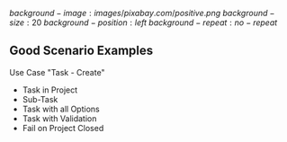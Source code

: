 $background-image:images/pixabay.com/positive.png$
$background-size:20%$
$background-position: left$
$background-repeat:no-repeat$

## Good Scenario Examples

Use Case "Task - Create"
* Task in Project
* Sub-Task
* Task with all Options
* Task with Validation
* Fail on Project Closed
